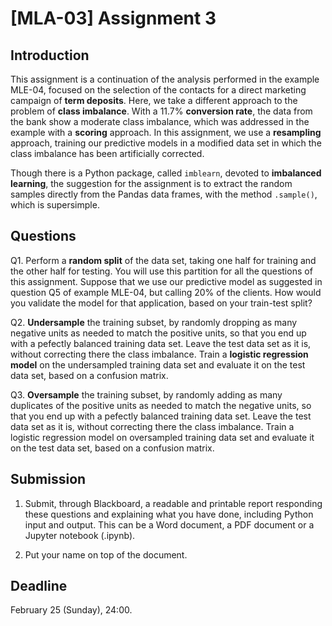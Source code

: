 # [MLA-03] Assignment 3

## Introduction

This assignment is a continuation of the analysis performed in the example MLE-04, focused on the selection of the contacts for a direct marketing campaign of **term deposits**. Here, we take a different approach to the problem of **class imbalance**. With a 11.7% **conversion rate**, the data from the bank show a moderate class imbalance, which was addressed in the example with a **scoring** approach. In this assignment, we use a **resampling** approach, training our predictive models in a modified data set in which the class imbalance has been artificially corrected.

Though there is a Python package, called `imblearn`, devoted to **imbalanced learning**, the suggestion for the assignment is to extract the random samples directly from the Pandas data frames, with the method `.sample()`, which is supersimple. 

## Questions

Q1. Perform a **random split** of the data set, taking one half for training and the other half for testing. You will use this partition for all the questions of this assignment. Suppose that we use our predictive model as suggested in question Q5 of example MLE-04, but calling 20% of the clients. How would you validate the model for that application, based on your train-test split?

Q2. **Undersample** the training subset, by randomly dropping as many negative units as needed to match the positive units, so that you end up with a pefectly balanced training data set. Leave the test data set as it is, without correcting there the class imbalance. Train a **logistic regression model** on the undersampled training data set and evaluate it on the test data set, based on a confusion matrix. 

Q3. **Oversample** the training subset, by randomly adding as many duplicates of the positive units as needed to match the negative units, so that you end up with a pefectly balanced training data set. Leave the test data set as it is, without correcting there the class imbalance. Train a logistic regression model on oversampled training data set and evaluate it on the test data set, based on a confusion matrix.

## Submission

1. Submit, through Blackboard, a readable and printable report responding these questions and explaining what you have done, including Python input and output. This can be a Word document, a PDF document or a Jupyter notebook (.ipynb).

2. Put your name on top of the document.

## Deadline

February 25 (Sunday), 24:00.
